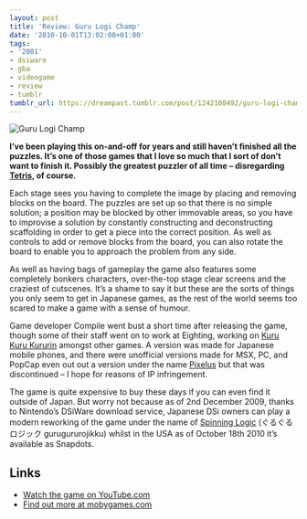 ```yaml
---
layout: post
title: 'Review: Guru Logi Champ'
date: '2010-10-01T13:02:00+01:00'
tags:
- '2001'
- dsiware
- gba
- videogame
- review
- tumblr
tumblr_url: https://dreampast.tumblr.com/post/1242108492/guru-logi-champ
---
```

![Guru Logi Champ](https://64.media.tumblr.com/tumblr_l9rnm9prQN1qbfpni.png)

**I’ve been playing this on-and-off for years and still haven’t finished all the puzzles. It’s one of those games that I love so much that I sort of don’t want to finish it. Possibly the greatest puzzler of all time – disregarding [Tetris](http://www.mobygames.com/game/tetris), of course.**

Each stage sees you having to complete the image by placing and removing blocks on the board. The puzzles are set up so that there is no simple solution; a position may be blocked by other immovable areas, so you have to improvise a solution by constantly constructing and deconstructing scaffolding in order to get a piece into the correct position. As well as controls to add or remove blocks from the board, you can also rotate the board to enable you to approach the problem from any side.

As well as having bags of gameplay the game also features some completely bonkers characters, over-the-top stage clear screens and the craziest of cutscenes. It’s a shame to say it but these are the sorts of things you only seem to get in Japanese games, as the rest of the world seems too scared to make a game with a sense of humour.

Game developer Compile went bust a short time after releasing the game, though some of their staff went on to work at Eighting, working on [Kuru Kuru Kururin](http://dreampast.tumblr.com/post/1248301285/kuru-kuru-kururin) amongst other games. A version was made for Japanese mobile phones, and there were unofficial versions made for MSX, PC, and PopCap even out out a version under the name [Pixelus](http://www.mobygames.com/game/pixelus-deluxe) but that was discontinued – I hope for reasons of IP infringement.

The game is quite expensive to buy these days if you can even find it outside of Japan. But worry not because as of 2nd December 2009, thanks to Nintendo’s DSiWare download service, Japanese DSi owners can play a modern reworking of the game under the name of [Spinning Logic](http://www.nintendo.co.jp/ds/dsiware/ktyj/index.html) (ぐるぐるロジック gurugururojikku) whilst in the USA as of October 18th 2010 it’s available as Snapdots.

## Links

- [Watch the game on YouTube.com](http://www.youtube.com/watch?v=dAbt1L3n1ow)
- [Find out more at mobygames.com](http://www.mobygames.com/game/guru-logi-champ)
